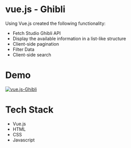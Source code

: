 # vue.js - Ghibli

Using Vue.js created the following functionality:

- Fetch Studio Ghibli API
- Display the available information in a list-like structure
- Client-side pagination
- Filter Data
- Client-side search

# Demo

[![vue.js-Ghibli](/demo.GIF)](https://hannah-gkim.github.io/vue-js-Ghibli/)

# Tech Stack

- Vue.js
- HTML
- CSS
- Javascript
